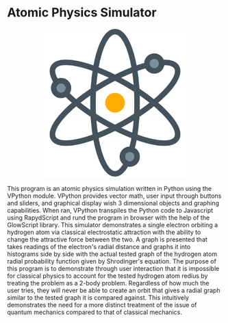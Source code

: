 # Atomic Physics Simulator

<p align="center">
  <img width="350" src="https://github.com/Alexander-Alford/Alexander-Alford.github.io/blob/master/images/AtomSim_1.png" alt="Image of Atom"/>
</p>


This program is an atomic physics simulation written in Python using the VPython module. VPython provides vector math, user input through buttons and sliders, and graphical display wish 3 dimensional objects and graphing capabilities. When ran, VPython transpiles the Python code to Javascript using RapydScript and rund the program in browser with the help of the GlowScript library. This simulator demonstrates a single electron orbiting a hydrogen atom via classical electrostatic attraction with the ability to change the attractive force between the two. A graph is presented that takes readings of the electron's radial distance and graphs it into histograms side by side with the actual tested graph of the hydrogen atom radial probability function given by Shrodinger's equation. The purpose of this program is to demonstrate through user interaction that it is impossible for classical physics to account for the tested hydrogen atom redius by treating the problem as a 2-body problem. Regardless of how much the user tries, they will never be able to create an orbit that gives a radial graph similar to the tested graph it is compared against. This intuitively demonstrates the need for a more distinct treatment of the issue of quantum mechanics compared to that of classical mechanics.
